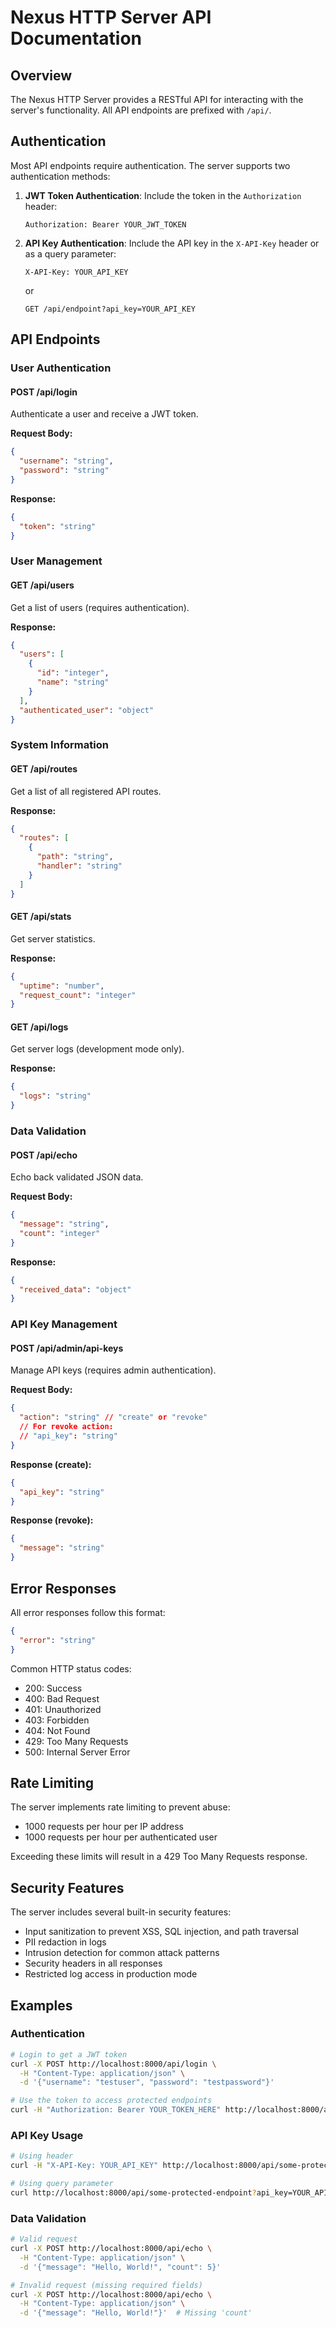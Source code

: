 # Nexus HTTP Server API Documentation

## Overview

The Nexus HTTP Server provides a RESTful API for interacting with the server's functionality. All API endpoints are prefixed with `/api/`.

## Authentication

Most API endpoints require authentication. The server supports two authentication methods:

1. **JWT Token Authentication**: Include the token in the `Authorization` header:
   ```
   Authorization: Bearer YOUR_JWT_TOKEN
   ```

2. **API Key Authentication**: Include the API key in the `X-API-Key` header or as a query parameter:
   ```
   X-API-Key: YOUR_API_KEY
   ```
   or
   ```
   GET /api/endpoint?api_key=YOUR_API_KEY
   ```

## API Endpoints

### User Authentication

#### POST /api/login
Authenticate a user and receive a JWT token.

**Request Body:**
```json
{
  "username": "string",
  "password": "string"
}
```

**Response:**
```json
{
  "token": "string"
}
```

### User Management

#### GET /api/users
Get a list of users (requires authentication).

**Response:**
```json
{
  "users": [
    {
      "id": "integer",
      "name": "string"
    }
  ],
  "authenticated_user": "object"
}
```

### System Information

#### GET /api/routes
Get a list of all registered API routes.

**Response:**
```json
{
  "routes": [
    {
      "path": "string",
      "handler": "string"
    }
  ]
}
```

#### GET /api/stats
Get server statistics.

**Response:**
```json
{
  "uptime": "number",
  "request_count": "integer"
}
```

#### GET /api/logs
Get server logs (development mode only).

**Response:**
```json
{
  "logs": "string"
}
```

### Data Validation

#### POST /api/echo
Echo back validated JSON data.

**Request Body:**
```json
{
  "message": "string",
  "count": "integer"
}
```

**Response:**
```json
{
  "received_data": "object"
}
```

### API Key Management

#### POST /api/admin/api-keys
Manage API keys (requires admin authentication).

**Request Body:**
```json
{
  "action": "string" // "create" or "revoke"
  // For revoke action:
  // "api_key": "string"
}
```

**Response (create):**
```json
{
  "api_key": "string"
}
```

**Response (revoke):**
```json
{
  "message": "string"
}
```

## Error Responses

All error responses follow this format:
```json
{
  "error": "string"
}
```

Common HTTP status codes:
- 200: Success
- 400: Bad Request
- 401: Unauthorized
- 403: Forbidden
- 404: Not Found
- 429: Too Many Requests
- 500: Internal Server Error

## Rate Limiting

The server implements rate limiting to prevent abuse:
- 1000 requests per hour per IP address
- 1000 requests per hour per authenticated user

Exceeding these limits will result in a 429 Too Many Requests response.

## Security Features

The server includes several built-in security features:
- Input sanitization to prevent XSS, SQL injection, and path traversal
- PII redaction in logs
- Intrusion detection for common attack patterns
- Security headers in all responses
- Restricted log access in production mode

## Examples

### Authentication
```bash
# Login to get a JWT token
curl -X POST http://localhost:8000/api/login \
  -H "Content-Type: application/json" \
  -d '{"username": "testuser", "password": "testpassword"}'

# Use the token to access protected endpoints
curl -H "Authorization: Bearer YOUR_TOKEN_HERE" http://localhost:8000/api/users
```

### API Key Usage
```bash
# Using header
curl -H "X-API-Key: YOUR_API_KEY" http://localhost:8000/api/some-protected-endpoint

# Using query parameter
curl http://localhost:8000/api/some-protected-endpoint?api_key=YOUR_API_KEY
```

### Data Validation
```bash
# Valid request
curl -X POST http://localhost:8000/api/echo \
  -H "Content-Type: application/json" \
  -d '{"message": "Hello, World!", "count": 5}'

# Invalid request (missing required fields)
curl -X POST http://localhost:8000/api/echo \
  -H "Content-Type: application/json" \
  -d '{"message": "Hello, World!"}'  # Missing 'count'
```